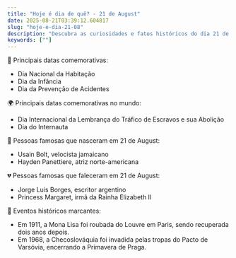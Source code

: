 ```yaml
---
title: "Hoje é dia de quê? - 21 de August"
date: 2025-08-21T03:39:12.604817
slug: "hoje-e-dia-21-08"
description: "Descubra as curiosidades e fatos históricos do dia 21 de August, com datas comemorativas, nascimentos e eventos marcantes."
keywords: [""]
---
```


🎉 Principais datas comemorativas:

- Dia Nacional da Habitação
- Dia da Infância
- Dia da Prevenção de Acidentes

🌍 Principais datas comemorativas no mundo:

- Dia Internacional da Lembrança do Tráfico de Escravos e sua Abolição
- Dia do Internauta

🎂 Pessoas famosas que nasceram em 21 de August:

- Usain Bolt, velocista jamaicano
- Hayden Panettiere, atriz norte-americana

💔 Pessoas famosas que faleceram em 21 de August:

- Jorge Luis Borges, escritor argentino
- Princess Margaret, irmã da Rainha Elizabeth II

📰 Eventos históricos marcantes:

- Em 1911, a Mona Lisa foi roubada do Louvre em Paris, sendo recuperada dois anos depois.
- Em 1968, a Checoslováquia foi invadida pelas tropas do Pacto de Varsóvia, encerrando a Primavera de Praga.